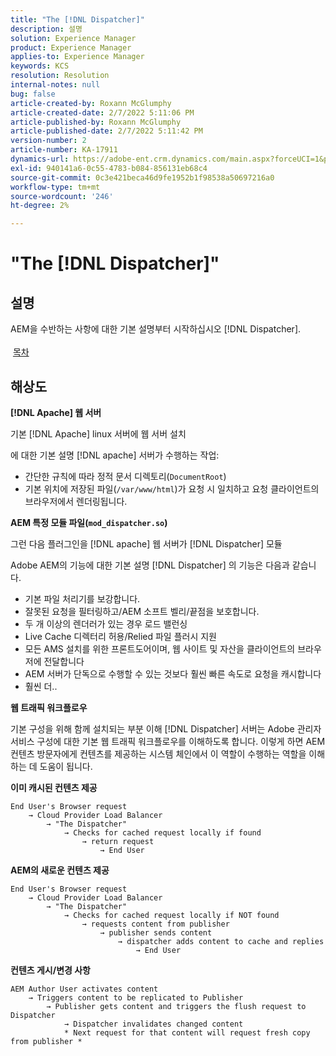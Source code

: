 ```yaml
---
title: "The [!DNL Dispatcher]"
description: 설명
solution: Experience Manager
product: Experience Manager
applies-to: Experience Manager
keywords: KCS
resolution: Resolution
internal-notes: null
bug: false
article-created-by: Roxann McGlumphy
article-created-date: 2/7/2022 5:11:06 PM
article-published-by: Roxann McGlumphy
article-published-date: 2/7/2022 5:11:42 PM
version-number: 2
article-number: KA-17911
dynamics-url: https://adobe-ent.crm.dynamics.com/main.aspx?forceUCI=1&pagetype=entityrecord&etn=knowledgearticle&id=35d146ef-3888-ec11-93b0-0022480837ff
exl-id: 940141a6-0c55-4783-b084-856131eb68c4
source-git-commit: 0c3e421beca46d9fe1952b1f98538a50697216a0
workflow-type: tm+mt
source-wordcount: '246'
ht-degree: 2%

---
```


# &quot;The [!DNL Dispatcher]&quot;

## 설명

AEM을 수반하는 사항에 대한 기본 설명부터 시작하십시오 [!DNL Dispatcher].<br><br> [목차](https://experienceleague.adobe.com/docs/experience-cloud-kcs/kbarticles/KA-17490.html)

## 해상도


<b>[!DNL Apache] 웹 서버</b>

기본 [!DNL Apache] linux 서버에 웹 서버 설치

에 대한 기본 설명 [!DNL apache] 서버가 수행하는 작업:

- 간단한 규칙에 따라 정적 문서 디렉토리(`DocumentRoot`)
- 기본 위치에 저장된 파일(`/var/www/html`)가 요청 시 일치하고 요청 클라이언트의 브라우저에서 렌더링됩니다.




<b>AEM 특정 모듈 파일(`mod_dispatcher.so`)</b>

그런 다음 플러그인을 [!DNL apache] 웹 서버가 [!DNL Dispatcher] 모듈

Adobe AEM의 기능에 대한 기본 설명 [!DNL Dispatcher] 의 기능은 다음과 같습니다.

- 기본 파일 처리기를 보강합니다.
- 잘못된 요청을 필터링하고/AEM 소프트 벨리/끝점을 보호합니다.
- 두 개 이상의 렌더러가 있는 경우 로드 밸런싱
- Live Cache 디렉터리 허용/Relied 파일 플러시 지원
- 모든 AMS 설치를 위한 프론트도어이며, 웹 사이트 및 자산을 클라이언트의 브라우저에 전달합니다
- AEM 서버가 단독으로 수행할 수 있는 것보다 훨씬 빠른 속도로 요청을 캐시합니다
- 훨씬 더..




<b>웹 트래픽 워크플로우</b>

기본 구성을 위해 함께 설치되는 부분 이해 [!DNL Dispatcher] 서버는 Adobe 관리자 서비스 구성에 대한 기본 웹 트래픽 워크플로우를 이해하도록 합니다.
이렇게 하면 AEM 컨텐츠 방문자에게 컨텐츠를 제공하는 시스템 체인에서 이 역할이 수행하는 역할을 이해하는 데 도움이 됩니다.

<b>이미 캐시된 컨텐츠 제공</b>


```
End User's Browser request 
    → Cloud Provider Load Balancer 
        → "The Dispatcher" 
            → Checks for cached request locally if found 
                → return request 
                    → End User
```


<b>AEM의 새로운 컨텐츠 제공</b>


```
End User's Browser request 
    → Cloud Provider Load Balancer 
        → "The Dispatcher" 
            → Checks for cached request locally if NOT found 
                → requests content from publisher 
                    → publisher sends content 
                        → dispatcher adds content to cache and replies 
                            → End User
```


<b>컨텐츠 게시/변경 사항</b>


```
AEM Author User activates content 
    → Triggers content to be replicated to Publisher 
        → Publisher gets content and triggers the flush request to Dispatcher 
            → Dispatcher invalidates changed content 
            * Next request for that content will request fresh copy from publisher *
```
